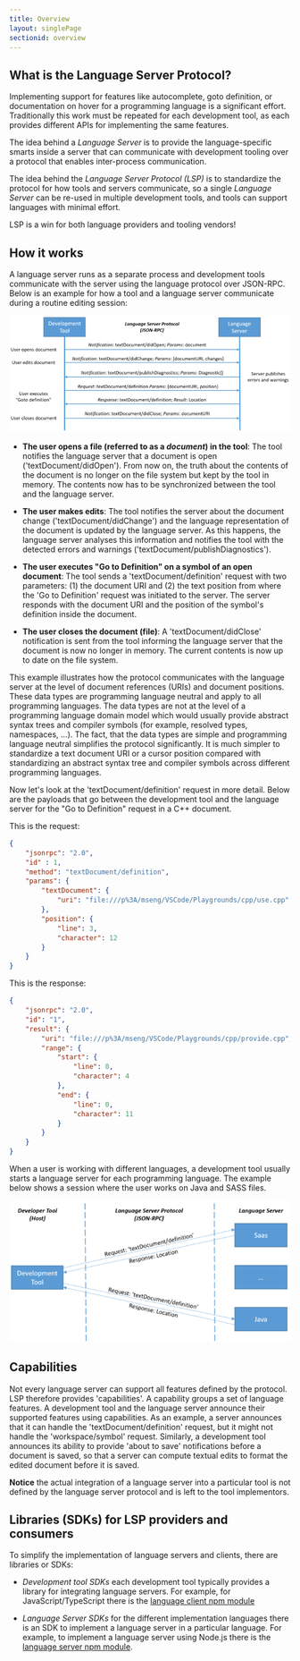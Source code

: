 ```yaml
---
title: Overview
layout: singlePage
sectionid: overview
---
```


## What is the Language Server Protocol?
Implementing support for features like autocomplete, goto definition, or documentation on hover for a programming language is a significant effort. Traditionally this work must be repeated for each development tool, as each provides different APIs for implementing the same features.

The idea behind a <i>Language Server</i> is to provide the language-specific smarts inside a server that can communicate with development tooling over a protocol that enables inter-process communication.

The idea behind the <i>Language Server Protocol (LSP)</i> is to standardize the protocol for how tools and servers communicate, so a single <i>Language Server</i> can be re-used in multiple development tools, and tools can support languages with minimal effort.

LSP is a win for both language providers and tooling vendors!

## How it works

A language server runs as a separate process and development tools communicate with the server using the language protocol over JSON-RPC. Below is an example for how a tool and a language server communicate during a routine editing session:

<img src="./img/language-server-sequence.png" class="img-fluid" alt="language server protocol">

* **The user opens a file (referred to as a *document*) in the tool**: The tool notifies the language server that a document is open ('textDocument/didOpen'). From now on, the truth about the contents of the document is no longer on the file system but kept by the tool in memory. The contents now has to be synchronized between the tool and the language server.

* **The user makes edits**: The tool notifies the server about the document change ('textDocument/didChange') and the language representation of the document is updated by the language server. As this happens, the language server analyses this information and notifies the tool with the detected errors and warnings ('textDocument/publishDiagnostics').

* **The user executes "Go to Definition" on a symbol of an open document**: The tool sends a 'textDocument/definition' request with two parameters: (1) the document URI and (2) the text position from where the 'Go to Definition' request was initiated to the server. The server responds with the document URI and the position of the symbol's definition inside the document.

* **The user closes the document (file)**: A 'textDocument/didClose' notification is sent from the tool informing the language server that the document is now no longer in memory. The current contents is now up to date on the file system.

This example illustrates how the protocol communicates with the language server at the level of document references (URIs) and document positions. These data types are programming language neutral and apply to all programming languages. The data types are not at the level of a programming language domain model which would usually provide abstract syntax trees and compiler symbols (for example, resolved types, namespaces, ...). The fact, that the data types are simple and programming language neutral simplifies the protocol significantly. It is much simpler to standardize a text document URI or a cursor position compared with standardizing an abstract syntax tree and compiler symbols across different programming languages.

Now let's look at the 'textDocument/definition' request in more detail. Below are the payloads that go between the development tool and the language server for the "Go to Definition" request in a C++ document.

This is the request:

```json
{
    "jsonrpc": "2.0",
    "id" : 1,
    "method": "textDocument/definition",
    "params": {
        "textDocument": {
            "uri": "file:///p%3A/mseng/VSCode/Playgrounds/cpp/use.cpp"
        },
        "position": {
            "line": 3,
            "character": 12
        }
    }
}
```

This is the response:

```json
{
    "jsonrpc": "2.0",
    "id": "1",
    "result": {
        "uri": "file:///p%3A/mseng/VSCode/Playgrounds/cpp/provide.cpp",
        "range": {
            "start": {
                "line": 0,
                "character": 4
            },
            "end": {
                "line": 0,
                "character": 11
            }
        }
    }
}
```

When a user is working with different languages, a development tool usually starts a language server for each programming language. The example below shows a session where the user works on Java and SASS files.

<img src="./img/language-server.png" class="img-fluid" alt="language server protocol">

## Capabilities

Not every language server can support all features defined by the protocol. LSP therefore provides  'capabilities'. A capability groups a set of language features. A development tool and the language server announce their supported features using capabilities. As an example, a server announces that it can handle the 'textDocument/definition' request, but it might not handle the 'workspace/symbol' request. Similarly, a development tool announces its ability to provide 'about to save' notifications before a document is saved, so that a server can compute textual edits to format the edited document before it is saved.

**Notice** the actual integration of a language server into a particular tool is not defined by the language server protocol and is left to the tool implementors.

## Libraries (SDKs) for LSP providers and consumers

To simplify the implementation of language servers and clients, there are libraries or SDKs:

- *Development tool SDKs* each development tool typically provides a library for integrating language servers. For example, for JavaScript/TypeScript there is the [language client npm module](https://www.npmjs.com/package/vscode-languageclient)

- *Language Server SDKs* for the different implementation languages there is an SDK to implement a language server in a particular language. For example, to implement a language server using Node.js there is the [language server npm module](https://www.npmjs.com/package/vscode-languageserver).
